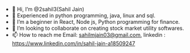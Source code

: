 - 👋 Hi, I’m @2sahil3(Sahil Jain)
- 👀 Experienced in python programming, java, linux and sql.
- 🌱 I’m a beginner in React, Node js, Python programming for finance.
- 💞️ I’m looking to collaborate on creating stock market utility softwares.
- 📫 How to reach me Email: sahilmjain03@gmail.com, linkedin : https://www.linkedin.com/in/sahil-jain-a18509247

<!---
2sahil3/2sahil3 is a ✨ special ✨ repository because its `README.md` (this file) appears on your GitHub profile.
You can click the Preview link to take a look at your changes.
--->
